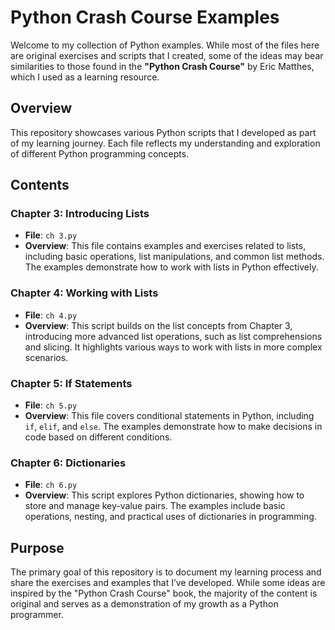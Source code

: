 # Python Crash Course Examples

Welcome to my collection of Python examples. While most of the files here are original exercises and scripts that I created, some of the ideas may bear similarities to those found in the **"Python Crash Course"** by Eric Matthes, which I used as a learning resource.

## Overview

This repository showcases various Python scripts that I developed as part of my learning journey. Each file reflects my understanding and exploration of different Python programming concepts.

## Contents

### Chapter 3: Introducing Lists

- **File**: `ch 3.py`
- **Overview**: This file contains examples and exercises related to lists, including basic operations, list manipulations, and common list methods. The examples demonstrate how to work with lists in Python effectively.

### Chapter 4: Working with Lists

- **File**: `ch 4.py`
- **Overview**: This script builds on the list concepts from Chapter 3, introducing more advanced list operations, such as list comprehensions and slicing. It highlights various ways to work with lists in more complex scenarios.

### Chapter 5: If Statements

- **File**: `ch 5.py`
- **Overview**: This file covers conditional statements in Python, including `if`, `elif`, and `else`. The examples demonstrate how to make decisions in code based on different conditions.

### Chapter 6: Dictionaries

- **File**: `ch 6.py`
- **Overview**: This script explores Python dictionaries, showing how to store and manage key-value pairs. The examples include basic operations, nesting, and practical uses of dictionaries in programming.

## Purpose

The primary goal of this repository is to document my learning process and share the exercises and examples that I’ve developed. While some ideas are inspired by the "Python Crash Course" book, the majority of the content is original and serves as a demonstration of my growth as a Python programmer.
